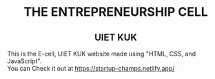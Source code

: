 <p >
  <h1 align="center">THE ENTREPRENEURSHIP CELL</h1>
  <h2 align="center">UIET KUK</h2>
</p>

<p>
  This is the E-cell, UIET KUK website made using "HTML, CSS, and JavaScript".
  <br>
  You can Check it out at <a href="https://ecelluietkuk.web.app/">https://startup-champs.netlify.app/</a>
    </p>
